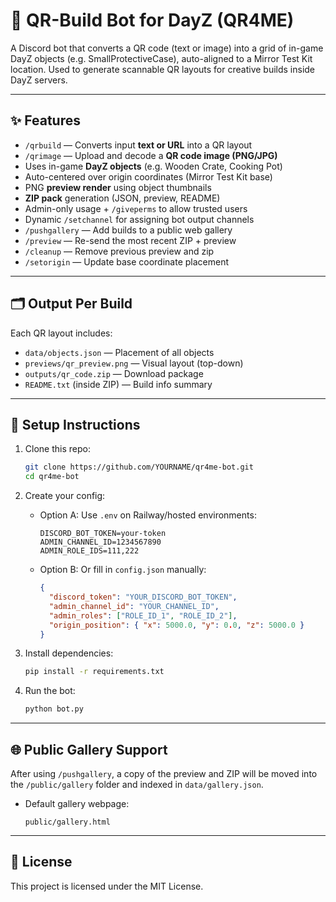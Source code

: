 # 🧱 QR-Build Bot for DayZ (QR4ME)

A Discord bot that converts a QR code (text or image) into a grid of in-game DayZ objects (e.g. SmallProtectiveCase), auto-aligned to a Mirror Test Kit location. Used to generate scannable QR layouts for creative builds inside DayZ servers.

---

## ✨ Features

- `/qrbuild` — Converts input **text or URL** into a QR layout
- `/qrimage` — Upload and decode a **QR code image (PNG/JPG)**
- Uses in-game **DayZ objects** (e.g. Wooden Crate, Cooking Pot)
- Auto-centered over origin coordinates (Mirror Test Kit base)
- PNG **preview render** using object thumbnails
- **ZIP pack** generation (JSON, preview, README)
- Admin-only usage + `/giveperms` to allow trusted users
- Dynamic `/setchannel` for assigning bot output channels
- `/pushgallery` — Add builds to a public web gallery
- `/preview` — Re-send the most recent ZIP + preview
- `/cleanup` — Remove previous preview and zip
- `/setorigin` — Update base coordinate placement

---

## 🗂️ Output Per Build

Each QR layout includes:

- `data/objects.json` — Placement of all objects
- `previews/qr_preview.png` — Visual layout (top-down)
- `outputs/qr_code.zip` — Download package
- `README.txt` (inside ZIP) — Build info summary

---

## 🔧 Setup Instructions

1. Clone this repo:
   ```bash
   git clone https://github.com/YOURNAME/qr4me-bot.git
   cd qr4me-bot
   ```

2. Create your config:

   - Option A: Use `.env` on Railway/hosted environments:
     ```
     DISCORD_BOT_TOKEN=your-token
     ADMIN_CHANNEL_ID=1234567890
     ADMIN_ROLE_IDS=111,222
     ```

   - Option B: Or fill in `config.json` manually:
     ```json
     {
       "discord_token": "YOUR_DISCORD_BOT_TOKEN",
       "admin_channel_id": "YOUR_CHANNEL_ID",
       "admin_roles": ["ROLE_ID_1", "ROLE_ID_2"],
       "origin_position": { "x": 5000.0, "y": 0.0, "z": 5000.0 }
     }
     ```

3. Install dependencies:
   ```bash
   pip install -r requirements.txt
   ```

4. Run the bot:
   ```bash
   python bot.py
   ```

---

## 🌐 Public Gallery Support

After using `/pushgallery`, a copy of the preview and ZIP will be moved into the `/public/gallery` folder and indexed in `data/gallery.json`.

- Default gallery webpage:
  ```
  public/gallery.html
  ```

---

## 📄 License

This project is licensed under the MIT License.
